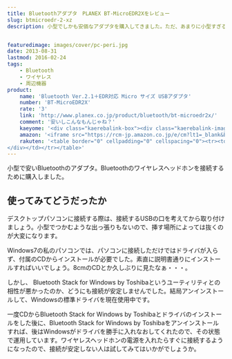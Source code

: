 ```yaml
---
title: Bluetoothアダプタ　PLANEX BT-MicroEDR2Xをレビュー
slug: btmicroedr-2-xz
description: 小型でしかも安価なアダプタを購入してきました。ただ、あまりに小型すぎるので、パソコンのUSBに差し込むと、取り外すのがちょっと面倒でした。機能的には問題ありませんが、凹んだところに差し込むと外すときに大変かもしれません。


featuredimage: images/cover/pc-peri.jpg
date: 2013-08-31
lastmod: 2016-02-24
tags: 
    - Bluetooth
    - ワイヤレス
    - 周辺機器
product:
    name: 'Bluetooth Ver.2.1＋EDR対応 Micro サイズ USBアダプタ'
    number: 'BT-MicroEDR2X'
    rate: '3'
    link: 'http://www.planex.co.jp/product/bluetooth/bt-microedr2x/'
    comment: '安いしこんなもんじゃね？'
    kaeyome: '<div class="kaerebalink-box"><div class="kaerebalink-image"><a href="http://www.amazon.co.jp/exec/obidos/ASIN/B001F92CR4/illusionspace-22/ref=nosim/" rel="nofollow" target="_blank"><img src="https://ecx.images-amazon.com/images/I/31SlAgGTJmL._SL160_.jpg" style="border: none;" /></a></div><div class="kaerebalink-info"><div class="kaerebalink-name"><a href="http://www.amazon.co.jp/exec/obidos/ASIN/B001F92CR4/illusionspace-22/ref=nosim/" rel="nofollow" target="_blank">PLANEX PS3 Bluetoothコントローラ対応 Bluetooth Ver2.1+EDR Microサイズ USBアダプタ (Class2/10m) BT-MicroEDR2X</a><div class="kaerebalink-powered-date">posted with <a href="http://kaereba.com" rel="nofollow" target="_blank">カエレバ</a></div></div><div class="kaerebalink-detail"> プラネックス 2008-09-26    </div><div class="kaerebalink-link1"><div class="shoplinkamazon"><a href="http://www.amazon.co.jp/gp/search?keywords=BT-MicroEDR2X&__mk_ja_JP=%83J%83%5E%83J%83i&tag=illusionspace-22" rel="nofollow" target="_blank" title="アマゾン" >Amazonで探す</a></div><div class="shoplinkrakuten"><a href="http://hb.afl.rakuten.co.jp/hgc/0e95387f.f2aef20d.0e953880.25e412bd/?pc=http%3A%2F%2Fsearch.rakuten.co.jp%2Fsearch%2Fmall%2FBT-MicroEDR2X%2F-%2Ff.1-p.1-s.1-sf.0-st.A-v.2%3Fx%3D0%26scid%3Daf_ich_link_urltxt%26m%3Dhttp%3A%2F%2Fm.rakuten.co.jp%2F" rel="nofollow" target="_blank" title="楽天市場" >楽天市場で探す</a></div></div></div><div class="booklink-footer"></div></div>'
    amazon: '<iframe src="https://rcm-jp.amazon.co.jp/e/cm?lt1=_blank&bc1=000000&IS2=1&bg1=FFFFFF&fc1=000000&lc1=0000FF&t=illusionspace-22&o=9&p=8&l=as4&m=amazon&f=ifr&ref=ss_til&asins=B003QCIUEW" style="width:120px;height:240px;" scrolling="no" marginwidth="0" marginheight="0" frameborder="0"></iframe>'
    rakuten: '<table border="0" cellpadding="0" cellspacing="0"><tr><td valign="top"><div style="border:1px solid;margin:0px;padding:6px 0px;width:120px;text-align:center;float:left"><a href="http://hb.afl.rakuten.co.jp/hgc/11accf19.911d823a.11accf1a.3a661f26/?pc=http%3a%2f%2fitem.rakuten.co.jp%2fpckoubou%2f4941250165377%2f%3fscid%3daf_link_tbl&m=http%3a%2f%2fm.rakuten.co.jp%2fpckoubou%2fi%2f10227335%2f" target="_blank"><img src="https://hbb.afl.rakuten.co.jp/hgb/?pc=http%3a%2f%2fthumbnail.image.rakuten.co.jp%2f%400_mall%2fpckoubou%2fcabinet%2f38%2f4941250165377.jpg%3f_ex%3d80x80&m=http%3a%2f%2fthumbnail.image.rakuten.co.jp%2f%400_mall%2fpckoubou%2fcabinet%2f38%2f4941250165377.jpg%3f_ex%3d64x64" alt="プラネックス　BT-MicroEDR2X　Bluetooth Ver2.1＋EDR対応..." border="0" style="margin:0px;padding:0px"></a><p style="font-size:12px;line-height:1.4em;text-align:left;margin:0px;padding:2px 6px"><a href="http://hb.afl.rakuten.co.jp/hgc/11accf19.911d823a.11accf1a.3a661f26/?pc=http%3a%2f%2fitem.rakuten.co.jp%2fpckoubou%2f4941250165377%2f%3fscid%3daf_link_tbl&m=http%3a%2f%2fm.rakuten.co.jp%2fpckoubou%2fi%2f10227335%2f" target="_blank">プラネックス　BT-MicroEDR2X　Bluetooth Ver2.1＋EDR対応...</a>
</div></td></tr></table>'
---
```


小型で安いBluetoothのアダプタ。Bluetoothのワイヤレスヘッドホンを接続するために購入しました。


## 使ってみてどうだったか


デスクトップパソコンに接続する際は、接続するUSBの口を考えてから取り付けましょう。小型でつかむような出っ張りもないので、挿す場所によっては抜くのが大変になります。

Windows7の私のパソコンでは、パソコンに接続しただけではドライバが入らず、付属のCDからインストールが必要でした。素直に説明書通りにインストールすればいいでしょう。8cmのCDとか久しぶりに見たなぁ・・・。

しかし、 Bluetooth Stack for Windows by Toshibaというユーティリティとの相性が悪かったのか、どうにも接続が安定しませんでした。結局アンインストールして、Windowsの標準ドライバを現在使用中です。

一度CDからBluetooth Stack for Windows by Toshibaとドライバのインストールをした後に、Bluetooth Stack for Windows by Toshibaをアンインストールすれば、後はWindowsがドライバを勝手に入れなおしてくれたので、その状態で運用しています。ワイヤレスヘッドホンの電源を入れたらすぐに接続するようになったので、接続が安定しない人は試してみてはいかがでしょうか。


  